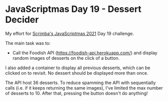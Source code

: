 # JavaScriptmas Day 19 - Dessert Decider

My effort for [Scrimba's JavaScriptmas 2021](https://scrimba.com/learn/javascriptmas2021) Day 19 challenge.

The main task was to:

- Call the Foodish API (https://foodish-api.herokuapp.com/) and display random images of desserts on the click of a button.

I also added a container to display all previous desserts, which can be clicked on to revisit. No dessert should be displayed more than once.

The API host 36 desserts. To reduce spamming the API with sequentially calls (i.e. if it keeps returning the same images), I've limited the max number of desserts to 10. After that, pressing the button doesn't do anything!
